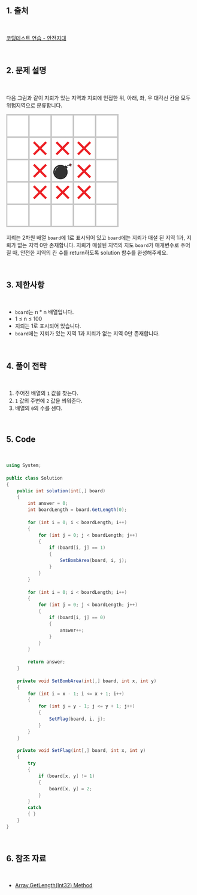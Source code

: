 ## 1. 출처

<br>

[코딩테스트 연습 - 안전지대](https://school.programmers.co.kr/learn/courses/30/lessons/120866)

<br>

## 2. 문제 설명

<br>

다음 그림과 같이 지뢰가 있는 지역과 지뢰에 인접한 위, 아래, 좌, 우 대각선 칸을 모두 위험지역으로 분류합니다.

![image](Assets/image.png)

지뢰는 2차원 배열 `board`에 1로 표시되어 있고 `board`에는 지뢰가 매설 된 지역 1과, 지뢰가 없는 지역 0만 존재합니다.
지뢰가 매설된 지역의 지도 `board`가 매개변수로 주어질 때, 안전한 지역의 칸 수를 return하도록 solution 함수를 완성해주세요.

<br>

## 3. 제한사항

<br>

- `board`는 n * n 배열입니다.
- 1 ≤ n ≤ 100
- 지뢰는 1로 표시되어 있습니다.
- `board`에는 지뢰가 있는 지역 1과 지뢰가 없는 지역 0만 존재합니다.

<br>

## 4. 풀이 전략

<br>
 
1. 주어진 배열의 `1` 값을 찾는다.
2. `1` 값의 주변에 `2` 값을 씌워준다.
3. 배열의 `0`의 수를 센다.

<br>

## 5. Code

<br>

```cs
using System;

public class Solution
{
    public int solution(int[,] board)
    {
        int answer = 0;
        int boardLength = board.GetLength(0);

        for (int i = 0; i < boardLength; i++)
        {
            for (int j = 0; j < boardLength; j++)
            {
                if (board[i, j] == 1)
                {
                    SetBombArea(board, i, j);
                }
            }
        }

        for (int i = 0; i < boardLength; i++)
        {
            for (int j = 0; j < boardLength; j++)
            {
                if (board[i, j] == 0)
                {
                    answer++;
                }
            }
        }

        return answer;
    }

    private void SetBombArea(int[,] board, int x, int y)
    {
        for (int i = x - 1; i <= x + 1; i++)
        {
            for (int j = y - 1; j <= y + 1; j++)
            {
                SetFlag(board, i, j);
            }
        }
    }

    private void SetFlag(int[,] board, int x, int y)
    {
        try
        {
            if (board[x, y] != 1)
            {
                board[x, y] = 2;
            }
        }
        catch
        { }
    }
}
```

<br>

## 6. 참조 자료

<br>

- [Array.GetLength(Int32) Method](https://learn.microsoft.com/ko-kr/dotnet/api/system.array.getlength?view=net-8.0)
